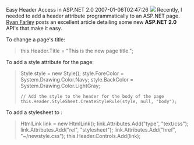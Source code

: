 Easy Header Access in ASP.NET 2.0
2007-01-06T02:47:26
[![](http://mike-ward.net/content/images/blog/WindowsLiveWriter/EasyHeaderAccessinASP.NET2.0_131AA/asp-net-powered_thumb%5B1%5D.gif)](http://mike-ward.net/content/images/blog/WindowsLiveWriter/EasyHeaderAccessinASP.NET2.0_131AA/asp-net-powered%5B3%5D.gif) Recently, I needed to add a header attribute programmatically to an ASP.NET page. [Ryan Farley](http://ryanfarley.com/blog/archive/2006/03/24/18930.aspx) posts an excellent article detailing some new **ASP.NET 2.0** API's that make it easy. 

To change a page's title: 

> this.Header.Title = "This is the new page title.";

To add a style attribute for the page: 

> Style style = new Style();
>     style.ForeColor = System.Drawing.Color.Navy;
>     style.BackColor = System.Drawing.Color.LightGray;
>     
>     // Add the style to the header for the body of the page
>     this.Header.StyleSheet.CreateStyleRule(style, null, "body");

To add a stylesheet to : 

> HtmlLink link = new HtmlLink();
>     link.Attributes.Add("type", "text/css");
>     link.Attributes.Add("rel", "stylesheet");
>     link.Attributes.Add("href", "~/newstyle.css");
>     this.Header.Controls.Add(link);
